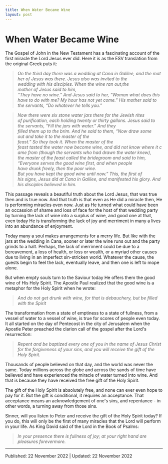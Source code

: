 ```yaml
---
title: When Water Became Wine
layout: post
---
```





# When Water Became Wine

The Gospel of John in the New Testament has a fascinating account of the first miracle the Lord Jesus ever did. Here it is as the ESV translation from the original Greek puts it:

>*On the third day there was a wedding at Cana in Galilee, and the mother of Jesus was there. Jesus also was invited to the wedding with his disciples. When the wine ran out,the mother of Jesus said to him, “They have no wine.” And Jesus said to her, “Woman what does this have to do with me? My hour has not yet come.” His mother said to the servants, “Do whatever he tells you.”*

>*Now there were six stone water jars there for the Jewish rites of purification, each holding twenty or thirty gallons. Jesus said to the servants, “Fill the jars with water.” And they filled them up to the brim. And he said to them, “Now draw some out and take it to the master of the feast.” So they took it. When the master of the feast tasted the water now become wine, and did not know where it came from (though the servants who had drawn the water knew), the master of the feast called the bridegroom and said to him, “Everyone serves the good wine first, and when people have drunk freely, then the poor wine. But you have kept the good wine until now.” This, the first of his signs, Jesus did at Cana in Galilee, and manifested his glory. And his disciples believed in him.*

This passage reveals a beautiful truth about the Lord Jesus, that was true then and is true now. And that truth is that even as He did a miracle then, He is performing miracles even now. Just as He turned what could have been an occassion of shame and loss of face for the host of that wedding party by turning the lack of wine into a surplus of wine, and good one at that, even today He is transforming the lack of joy and merriment in many a lives into an abundance of enjoyment.

Today many a soul makes arrangements for a merry life. But like with the jars at the wedding in Cana, sooner or later the wine runs out and the party grinds to a halt. Perhaps, the lack of merriment could be due to a bereavement, a loss of health, or loss or wealth, or a myriad other causes due to living in an imperfect sin-stricken world. Whatever the cause, the guests begin to feel the lack, eventually leave, and then one is left to mope alone.

But when empty souls turn to the Saviour today He offers them the good wine of His Holy Spirit. The Apostle Paul realized that the good wine is a metaphor for the Holy Spirit when he wrote: 
>*And do not get drunk with wine, for that is debauchery, but be filled with the Spirit* 

The transformation from a state of emptiness to a state of fullness, from a vessel of water to a vessel of wine, is true for scores of people even today. It all started on the day of Pentecost in the city of Jerusalem when the Apostle Peter preached the clarion call of the gospel after the Lord's resurrection:
 >*Repent and be baptized every one of you in the name of Jesus Christ for the forgiveness of your sins, and you will receive the gift of the Holy Spirit.* 

Thousands of people believed on that day, and the world was never the same. Today millions across the globe and across the sands of time have believed and have experienced the miracle of water turned into wine. And that is because they have received the free gift of the Holy Spirit.

The gift of the Holy Spirit is absolutely free, and none can ever even hope to pay for it. But the gift is conditional, it requires an acceptance. That acceptance means an acknowledgement of one's sins, and repentance - in other words, a turning away from those sins. 

Sinner, will you listen to Peter and receive the gift of the Holy Spirit today? If you do, this will only be the first of many miracles that the Lord will perform in your life. As King David said of the Lord in the Book of Psalms: 
>*In your presence there is fullness of joy; at your right hand are pleasures forevermore.* 

---------------------
Published: 22 November 2022 | Updated: 22 November 2022


